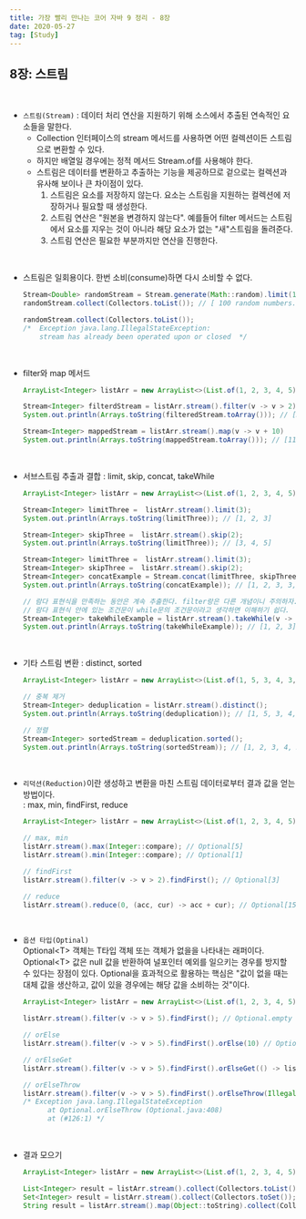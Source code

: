 ```yaml
---
title: 가장 빨리 만나는 코어 자바 9 정리 - 8장
date: 2020-05-27
tag: [Study]
---
```


## 8장: 스트림

<br>

- `스트림(Stream)` : 데이터 처리 연산을 지원하기 위해 소스에서 추출된 연속적인 요소들을 말한다.
  - Collection 인터페이스의 stream 메서드를 사용하면 어떤 컬렉션이든 스트림으로 변환할 수 있다.
  - 하지만 배열일 경우에는 정적 메서드 Stream.of를 사용해야 한다.
  - 스트림은 데이터를 변환하고 추출하는 기능을 제공하므로 겉으로는 컬렉션과 유사해 보이나 큰 차이점이 있다.
    1. 스트림은 요소를 저장하지 않는다. 요소는 스트림을 지원하는 컬렉션에 저장하거나 필요할 때 생성한다.
    2. 스트림 연산은 "원본을 변경하지 않는다". 예를들어 filter 메서드는 스트림에서 요소를 지우는 것이 아니라 해당 요소가 없는 "새"스트림을 돌려준다.
    3. 스트림 연산은 필요한 부분까지만 연산을 진행한다.

<br>

- 스트림은 일회용이다. 한번 소비(consume)하면 다시 소비할 수 없다.

    ```java
    Stream<Double> randomStream = Stream.generate(Math::random).limit(100);
    randomStream.collect(Collectors.toList()); // [ 100 random numbers... ]

    randomStream.collect(Collectors.toList());
    /*  Exception java.lang.IllegalStateException:
        stream has already been operated upon or closed  */
    ```

<br>

- filter와 map 메서드

    ```java
    ArrayList<Integer> listArr = new ArrayList<>(List.of(1, 2, 3, 4, 5));

    Stream<Integer> filterdStream = listArr.stream().filter(v -> v > 2);
    System.out.println(Arrays.toString(filteredStream.toArray())); // [3, 4, 5]

    Stream<Integer> mappedStream = listArr.stream().map(v -> v + 10)
    System.out.println(Arrays.toString(mappedStream.toArray())); // [11, 12, 13, 14, 15]
    ```

<br>

- 서브스트림 추출과 결합 : limit, skip, concat, takeWhile

    ```java
    ArrayList<Integer> listArr = new ArrayList<>(List.of(1, 2, 3, 4, 5));

    Stream<Integer> limitThree =  listArr.stream().limit(3);
    System.out.println(Arrays.toString(limitThree)); // [1, 2, 3]

    Stream<Integer> skipThree =  listArr.stream().skip(2);
    System.out.println(Arrays.toString(limitThree)); // [3, 4, 5]

    Stream<Integer> limitThree =  listArr.stream().limit(3);
    Stream<Integer> skipThree =  listArr.stream().skip(2);
    Stream<Integer> concatExample = Stream.concat(limitThree, skipThree);
    System.out.println(Arrays.toString(concatExample)); // [1, 2, 3, 3, 4, 5]

    // 람다 표현식을 만족하는 동안은 계속 추출한다. filter랑은 다른 개념이니 주의하자.
    // 람다 표현식 안에 있는 조건문이 while문의 조건문이라고 생각하면 이해하기 쉽다.
    Stream<Integer> takeWhileExample = listArr.stream().takeWhile(v -> v < 4);
    System.out.println(Arrays.toString(takeWhileExample)); // [1, 2, 3]
    ```

<br>

- 기타 스트림 변환 : distinct, sorted

    ```java
    ArrayList<Integer> listArr = new ArrayList<>(List.of(1, 5, 3, 4, 3, 2, 1));

    // 중복 제거
    Stream<Integer> deduplication = listArr.stream().distinct();
    System.out.println(Arrays.toString(deduplication)); // [1, 5, 3, 4, 2]

    // 정렬
    Stream<Integer> sortedStream = deduplication.sorted();
    System.out.println(Arrays.toString(sortedStream)); // [1, 2, 3, 4, 5]
    ```

<br>

- `리덕션(Reduction)`이란 생성하고 변환을 마친 스트림 데이터로부터 결과 값을 얻는 방법이다.  
   : max, min, findFirst, reduce

    ```java
    ArrayList<Integer> listArr = new ArrayList<>(List.of(1, 2, 3, 4, 5));

    // max, min
    listArr.stream().max(Integer::compare); // Optional[5]
    listArr.stream().min(Integer::compare); // Optional[1]

    // findFirst
    listArr.stream().filter(v -> v > 2).findFirst(); // Optional[3]

    // reduce
    listArr.stream().reduce(0, (acc, cur) -> acc + cur); // Optional[15]
    ```

<br>

- `옵션 타입(Optinal)`  
   Optional\<T\> 객체는 T타입 객체 또는 객체가 없을을 나타내는 래퍼이다. Optional\<T\> 값은 null 값을 반환하여 널포인터 예외를 일으키는 경우를 방지할 수 있다는 장점이 있다. Optional을 효과적으로 활용하는 핵심은 "값이 없을 때는 대체 값을 생산하고, 값이 있을 경우에는 해당 값을 소비하는 것"이다.

    ```java
    ArrayList<Integer> listArr = new ArrayList<>(List.of(1, 2, 3, 4, 5));

    listArr.stream().filter(v -> v > 5).findFirst(); // Optional.empty

    // orElse
    listArr.stream().filter(v -> v > 5).findFirst().orElse(10) // Optional[10]

    // orElseGet
    listArr.stream().filter(v -> v > 5).findFirst().orElseGet(() -> listArr.get(0)) // Optional[1]

    // orElseThrow
    listArr.stream().filter(v -> v > 5).findFirst().orElseThrow(IllegalStateException::new);
    /* Exception java.lang.IllegalStateException
          at Optional.orElseThrow (Optional.java:408)
          at (#126:1) */
    ```

<br>

- 결과 모으기

    ```java
    ArrayList<Integer> listArr = new ArrayList<>(List.of(1, 2, 3, 4, 5));

    List<Integer> result = listArr.stream().collect(Collectors.toList());
    Set<Integer> result = listArr.stream().collect(Collectors.toSet());
    String result = listArr.stream().map(Object::toString).collect(Collectors.joining("")); // "12345"
    ```
